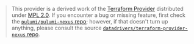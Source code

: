 > This provider is a derived work of the [Terraform Provider](https://github.com/datadrivers/terraform-provider-nexus)
> distributed under [MPL 2.0](https://www.mozilla.org/en-US/MPL/2.0/). If you encounter a bug or missing feature,
> first check the [`pulumi/pulumi-nexus` repo](https://github.com/pulumi/pulumi-nexus/issues); however, if that doesn't turn up anything,
> please consult the source [`datadrivers/terraform-provider-nexus` repo](https://github.com/datadrivers/terraform-provider-nexus/issues).
